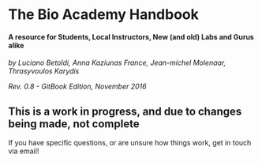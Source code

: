 # The Bio Academy Handbook

#### A resource for Students, Local Instructors, New (and old) Labs and Gurus alike

*by Luciano Betoldi, Anna Kaziunas France, Jean-michel Molenaar, Thrasyvoulos Karydis*

*Rev. 0.8 - GitBook Edition, November 2016*

## This is a work in progress, and due to changes being made, not complete ##
If you have specific questions, or are unsure how things work, get in touch via email!
